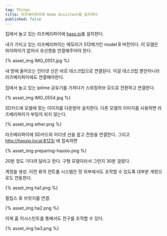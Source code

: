 ```yaml
---
tag: Things
title: 라즈베리파이에 Home Assistant를 설치하다
published: false
---
```


집에서 놀고 있는 라즈베리파이에 [hass.io](https://www.home-assistant.io/hassio/)를 설치한다.

내가 가지고 있는 라즈베리파이는 메모리가 512메가인 model B 버전이다. 이 모델은 와이파이가 없어서 유선랜을 연결해주어야 한다.

{% asset_img IMG_0551.jpg %}

내 방에 들어오는 인터넷 선은 바로 데스크탑으로 연결된다. 이걸 데스크탑 뿐만아니라 라즈베리파이에도 연결해야한다.

집에서 놀고 있는 iptime 공유기를 가져다가 스위칭허브 모드로 전환하고 연결한다.

{% asset_img IMG_0554.jpg %}

SD카드에 모델에 맞는 이미지를 다운받아 설치한다. 다른 모델의 이미지를 사용하면 라즈베리파이가 부팅이 되지 않는다.

{% asset_img ether.png %}

라즈베리파이에 SD카드와 이더넷 선을 꼽고 전원을 연결한다. 그리고 http://hassio.local:8123/ 에 접속하면

{% asset_img preparing-hassio.png %}

20분 정도 기다려 달라고 한다. 구형 모델이라서 그런지 30분 걸렸다.

계정을 생성.  이런 류의 컨트롤 시스템은 망 외부에서도 조작할 수 있도록 대부분 계정으로도 연동한다.

{% asset_img ha1.png %}

필립스 휴 브릿지를 연결.

{% asset_img ha2.png %}

이제 홈 어시스턴트를 통해서도 전구를 조작할 수 있다.

{% asset_img ha3.png %}